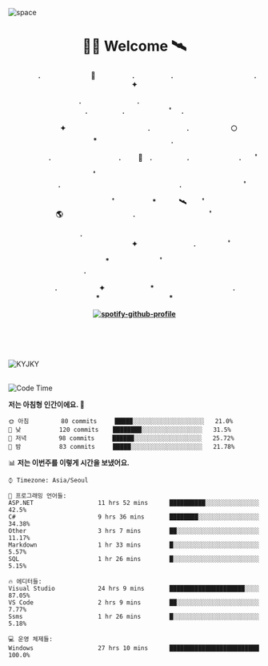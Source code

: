 ![space](https://user-images.githubusercontent.com/93513959/153272999-db6423b1-a80f-4b72-bf4c-7be2c9d6d328.png)



<h1 align="center">👨‍🚀 Welcome  🛰︎</h1>
<h4 align='center'>
<p align="center">　　　　.　　　　　　  　🌠　　　   　. 　　　　　.　　　　　　　　　　　  . 　　　 　       ✦     </p>
<p align="center">.　　　　　　　　.　　  　　　　  　 　　　　　　　　　　　.　　　　　.　　　　   　 ﾟ             　.        </p>
<p align="center">　　　　✦　　　　　  　　　　    　. 　　　　　.　　　　　　🌕　*　　　　　　　　　　  . 　　　 　            </p>
<p align="center">　　  　         　　. 　　　　   　 　　　.     　   　🚀　.　　　　　.　　　   　　　 .             　 ﾟ   </p>
<p align="center">　　ﾟ　　　　　　　　  　　　　   　 　　　　.　　　　　　　　　　　　　　　　　.   　　　            　  　　　ﾟ</p>
<p align="center"> 　　　　　　　ﾟ　　　 　　*　　   🛰︎　 　ﾟ　　　　🌎　　　　　　　　　　.　　　　　　　   　　  ﾟ          　   </p>
<p align="center">.　　　　　　　　　　  　　　　   　 　　　　　　　　　　　　 ✦　　　　　　　　.　   　　             ﾟ　  　　   </p>
<p align="center">　　　*　　　　　　  　ﾟ　　   　 　　　　.　　　　　　　　　　　　　　　　   　　            　  　　            </p>
<p align="center">　　　.　　　　　　✦  　　　　　   *　 　　　　　　　　　　.　　　　　　　*　　　　　   　              　  　*　  </p>

[![spotify-github-profile](https://spotify-github-profile.vercel.app/api/view?uid=316vepr7x7ia45xvcuqyysvtmpfe&cover_image=true&theme=novatorem&bar_color=37bac3&bar_color_cover=false)](https://spotify-github-profile.vercel.app/api/view?uid=316vepr7x7ia45xvcuqyysvtmpfe&redirect=true)

</h4>

<br>
<br>
<br>

<p align="left"><img src="https://github-readme-stats.vercel.app/api/top-langs?username=KYJKY&show_icons=true&locale=en&layout=compact&theme=radical" alt="KYJKY" />
<!--<img src="https://github-readme-stats.vercel.app/api?username=KYJKY&show_icons=true&locale=en&theme=radical" alt="KYJKY" />--> <br><br></p>

<!--START_SECTION:waka-->
![Code Time](http://img.shields.io/badge/Code%20Time-569%20hrs%2020%20mins-blue)

**저는 아침형 인간이에요. 🐤** 

```text
🌞 아침         80 commits     █████░░░░░░░░░░░░░░░░░░░░   21.0% 
🌆 낮　         120 commits    ████████░░░░░░░░░░░░░░░░░   31.5% 
🌃 저녁         98 commits     ██████░░░░░░░░░░░░░░░░░░░   25.72% 
🌙 밤　         83 commits     █████░░░░░░░░░░░░░░░░░░░░   21.78%

```


📊 **저는 이번주를 이렇게 시간을 보냈어요.** 

```text
⌚︎ Timezone: Asia/Seoul

💬 프로그래밍 언어들: 
ASP.NET                  11 hrs 52 mins      ██████████░░░░░░░░░░░░░░░   42.5% 
C#                       9 hrs 36 mins       ████████░░░░░░░░░░░░░░░░░   34.38% 
Other                    3 hrs 7 mins        ██░░░░░░░░░░░░░░░░░░░░░░░   11.17% 
Markdown                 1 hr 33 mins        █░░░░░░░░░░░░░░░░░░░░░░░░   5.57% 
SQL                      1 hr 26 mins        █░░░░░░░░░░░░░░░░░░░░░░░░   5.15%

🔥 에디터들: 
Visual Studio            24 hrs 9 mins       █████████████████████░░░░   87.05% 
VS Code                  2 hrs 9 mins        ██░░░░░░░░░░░░░░░░░░░░░░░   7.77% 
Ssms                     1 hr 26 mins        █░░░░░░░░░░░░░░░░░░░░░░░░   5.18%

💻 운영 체제들: 
Windows                  27 hrs 10 mins      █████████████████████████   100.0%

```


<!--END_SECTION:waka-->
